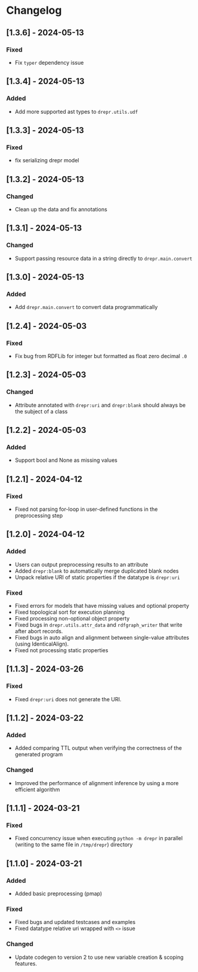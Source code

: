 # Changelog

## [1.3.6] - 2024-05-13

### Fixed

- Fix `typer` dependency issue

## [1.3.4] - 2024-05-13

### Added

- Add more supported ast types to `drepr.utils.udf`

## [1.3.3] - 2024-05-13

### Fixed

- fix serializing drepr model

## [1.3.2] - 2024-05-13

### Changed

- Clean up the data and fix annotations

## [1.3.1] - 2024-05-13

### Changed

- Support passing resource data in a string directly to `drepr.main.convert`

## [1.3.0] - 2024-05-13

### Added

- Add `drepr.main.convert` to convert data programmatically

## [1.2.4] - 2024-05-03

### Fixed

- Fix bug from RDFLib for integer but formatted as float zero decimal `.0`

## [1.2.3] - 2024-05-03

### Changed

- Attribute annotated with `drepr:uri` and `drepr:blank` should always be the subject of a class

## [1.2.2] - 2024-05-03

### Added

- Support bool and None as missing values

## [1.2.1] - 2024-04-12

### Fixed

- Fixed not parsing for-loop in user-defined functions in the preprocessing step

## [1.2.0] - 2024-04-12

### Added

- Users can output preprocessing results to an attribute
- Added `drepr:blank` to automatically merge duplicated blank nodes
- Unpack relative URI of static properties if the datatype is `drepr:uri`

### Fixed

- Fixed errors for models that have missing values and optional property
- Fixed topological sort for execution planning
- Fixed processing non-optional object property
- Fixed bugs in `drepr.utils.attr_data` and `rdfgraph_writer` that write after abort records.
- Fixed bugs in auto align and alignment between single-value attributes (using IdenticalAlign).
- Fixed not processing static properties

## [1.1.3] - 2024-03-26

### Fixed

- Fixed `drepr:uri` does not generate the URI.

## [1.1.2] - 2024-03-22

### Added

- Added comparing TTL output when verifying the correctness of the generated program

### Changed

- Improved the performance of alignment inference by using a more efficient algorithm

## [1.1.1] - 2024-03-21

### Fixed

- Fixed concurrency issue when executing `python -m drepr` in parallel (writing to the same file in `/tmp/drepr`) directory

## [1.1.0] - 2024-03-21

### Added

- Added basic preprocessing (pmap)

### Fixed

- Fixed bugs and updated testcases and examples
- Fixed datatype relative uri wrapped with `<>` issue

### Changed

- Update codegen to version 2 to use new variable creation & scoping features.
